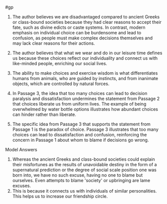 #gp 
 
1. The author believes we are disadvantaged compared to ancient Greeks or class-bound societies because they had clear reasons to accept their fate, such as divine edicts or caste systems. In contrast, modern emphasis on individual choice can be burdensome and lead to confusion, as people must make complex decisions themselves and may lack clear reasons for their actions.

2. The author believes that what we wear and do in our leisure time defines us because these choices reflect our individuality and connect us with like-minded people, enriching our social lives.

3. The ability to make choices and exercise wisdom is what differentiates humans from animals, who are guided by instincts, and from inanimate objects, which are controlled by natural forces.

4. In Passage 3, the idea that too many choices can lead to decision paralysis and dissatisfaction undermines the statement from Passage 2 that choices liberate us from uniform lives. The example of being overwhelmed by water bottle options illustrates how abundant choices can hinder rather than liberate.

5. The specific idea from Passage 3 that supports the statement from Passage 1 is the paradox of choice. Passage 3 illustrates that too many choices can lead to dissatisfaction and confusion, reinforcing the concern in Passage 1 about whom to blame if decisions go wrong.

Model Answers
1. Whereas the ancient Greeks and class-bound societies could explain their misfortunes as the results of unavoidable destiny in the form of a supernatural prediction or the degree of social scale position one was born into, we have no such excuse, having no one to blame but ourselves. Even attempts to blame 'society' or upbringing are lame excuses.
2. This is because it connects us with individuals of similar personalities. This helps us to increase our friendship circle.